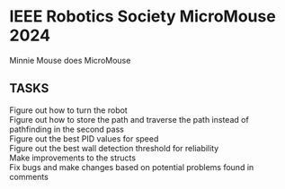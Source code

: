 # IEEE Robotics Society MicroMouse 2024
Minnie Mouse does MicroMouse


## TASKS
Figure out how to turn the robot <br>
Figure out how to store the path and traverse the path instead of pathfinding in the second pass <br>
Figure out the best PID values for speed <br>
Figure out the best wall detection threshold for reliability <br>
Make improvements to the structs <br>
Fix bugs and make changes based on potential problems found in comments <br>
